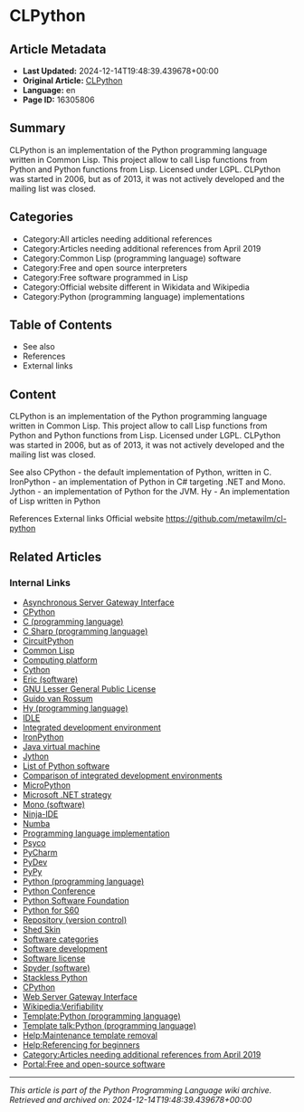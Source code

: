 # CLPython

## Article Metadata

- **Last Updated:** 2024-12-14T19:48:39.439678+00:00
- **Original Article:** [CLPython](https://en.wikipedia.org/wiki/CLPython)
- **Language:** en
- **Page ID:** 16305806

## Summary

CLPython is an implementation of the Python programming language written in Common Lisp.
This project allow to call Lisp functions from Python and Python functions from Lisp. Licensed under LGPL.
CLPython was started in 2006, but as of 2013, it was not actively developed and the mailing list was closed.

## Categories

- Category:All articles needing additional references
- Category:Articles needing additional references from April 2019
- Category:Common Lisp (programming language) software
- Category:Free and open source interpreters
- Category:Free software programmed in Lisp
- Category:Official website different in Wikidata and Wikipedia
- Category:Python (programming language) implementations

## Table of Contents

- See also
- References
- External links

## Content

CLPython is an implementation of the Python programming language written in Common Lisp.
This project allow to call Lisp functions from Python and Python functions from Lisp. Licensed under LGPL.
CLPython was started in 2006, but as of 2013, it was not actively developed and the mailing list was closed.

See also
CPython - the default implementation of Python, written in C.
IronPython - an implementation of Python in C# targeting .NET and Mono.
Jython - an implementation of Python for the JVM.
Hy - An implementation of Lisp written in Python

References
External links
Official website
https://github.com/metawilm/cl-python

## Related Articles

### Internal Links

- [Asynchronous Server Gateway Interface](https://en.wikipedia.org/wiki/Asynchronous_Server_Gateway_Interface)
- [CPython](https://en.wikipedia.org/wiki/CPython)
- [C (programming language)](https://en.wikipedia.org/wiki/C_(programming_language))
- [C Sharp (programming language)](https://en.wikipedia.org/wiki/C_Sharp_(programming_language))
- [CircuitPython](https://en.wikipedia.org/wiki/CircuitPython)
- [Common Lisp](https://en.wikipedia.org/wiki/Common_Lisp)
- [Computing platform](https://en.wikipedia.org/wiki/Computing_platform)
- [Cython](https://en.wikipedia.org/wiki/Cython)
- [Eric (software)](https://en.wikipedia.org/wiki/Eric_(software))
- [GNU Lesser General Public License](https://en.wikipedia.org/wiki/GNU_Lesser_General_Public_License)
- [Guido van Rossum](https://en.wikipedia.org/wiki/Guido_van_Rossum)
- [Hy (programming language)](https://en.wikipedia.org/wiki/Hy_(programming_language))
- [IDLE](https://en.wikipedia.org/wiki/IDLE)
- [Integrated development environment](https://en.wikipedia.org/wiki/Integrated_development_environment)
- [IronPython](https://en.wikipedia.org/wiki/IronPython)
- [Java virtual machine](https://en.wikipedia.org/wiki/Java_virtual_machine)
- [Jython](https://en.wikipedia.org/wiki/Jython)
- [List of Python software](https://en.wikipedia.org/wiki/List_of_Python_software)
- [Comparison of integrated development environments](https://en.wikipedia.org/wiki/Comparison_of_integrated_development_environments)
- [MicroPython](https://en.wikipedia.org/wiki/MicroPython)
- [Microsoft .NET strategy](https://en.wikipedia.org/wiki/Microsoft_.NET_strategy)
- [Mono (software)](https://en.wikipedia.org/wiki/Mono_(software))
- [Ninja-IDE](https://en.wikipedia.org/wiki/Ninja-IDE)
- [Numba](https://en.wikipedia.org/wiki/Numba)
- [Programming language implementation](https://en.wikipedia.org/wiki/Programming_language_implementation)
- [Psyco](https://en.wikipedia.org/wiki/Psyco)
- [PyCharm](https://en.wikipedia.org/wiki/PyCharm)
- [PyDev](https://en.wikipedia.org/wiki/PyDev)
- [PyPy](https://en.wikipedia.org/wiki/PyPy)
- [Python (programming language)](https://en.wikipedia.org/wiki/Python_(programming_language))
- [Python Conference](https://en.wikipedia.org/wiki/Python_Conference)
- [Python Software Foundation](https://en.wikipedia.org/wiki/Python_Software_Foundation)
- [Python for S60](https://en.wikipedia.org/wiki/Python_for_S60)
- [Repository (version control)](https://en.wikipedia.org/wiki/Repository_(version_control))
- [Shed Skin](https://en.wikipedia.org/wiki/Shed_Skin)
- [Software categories](https://en.wikipedia.org/wiki/Software_categories)
- [Software development](https://en.wikipedia.org/wiki/Software_development)
- [Software license](https://en.wikipedia.org/wiki/Software_license)
- [Spyder (software)](https://en.wikipedia.org/wiki/Spyder_(software))
- [Stackless Python](https://en.wikipedia.org/wiki/Stackless_Python)
- [CPython](https://en.wikipedia.org/wiki/CPython)
- [Web Server Gateway Interface](https://en.wikipedia.org/wiki/Web_Server_Gateway_Interface)
- [Wikipedia:Verifiability](https://en.wikipedia.org/wiki/Wikipedia:Verifiability)
- [Template:Python (programming language)](https://en.wikipedia.org/wiki/Template:Python_(programming_language))
- [Template talk:Python (programming language)](https://en.wikipedia.org/wiki/Template_talk:Python_(programming_language))
- [Help:Maintenance template removal](https://en.wikipedia.org/wiki/Help:Maintenance_template_removal)
- [Help:Referencing for beginners](https://en.wikipedia.org/wiki/Help:Referencing_for_beginners)
- [Category:Articles needing additional references from April 2019](https://en.wikipedia.org/wiki/Category:Articles_needing_additional_references_from_April_2019)
- [Portal:Free and open-source software](https://en.wikipedia.org/wiki/Portal:Free_and_open-source_software)

---
_This article is part of the Python Programming Language wiki archive._
_Retrieved and archived on: 2024-12-14T19:48:39.439678+00:00_
